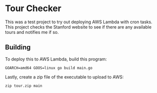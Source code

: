 # Tour Checker
This was a test project to try out deploying AWS Lambda with cron tasks. This project checks the Stanford website to see if there are any available tours and notifies me if so.

## Building

To deploy this to AWS Lambda, build this program:

```
GOARCH=amd64 GOOS=linux go build main.go
```
Lastly, create a zip file of the executable to upload to AWS:

```
zip tour.zip main
```
